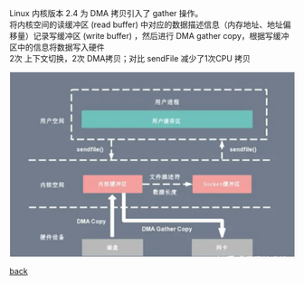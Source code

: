 Linux 内核版本 2.4 为 DMA 拷贝引入了 gather 操作。  
将内核空间的读缓冲区 (read buffer) 中对应的数据描述信息（内存地址、地址偏移量）记录写缓冲区 (write buffer) ，然后进行 DMA gather copy，根据写缓冲区中的信息将数据写入硬件  
2次 上下文切换，2次 DMA拷贝；对比 sendFile 减少了1次CPU 拷贝  

![image](image/6.png)  

[back](../5.md)  
